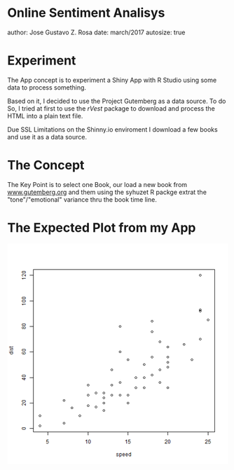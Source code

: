 Online Sentiment Analisys 
========================================================
author: Jose Gustavo Z. Rosa
date: march/2017
autosize: true

Experiment
========================================================

The App concept is to experiment a Shiny App with R Studio
using some data to process something.

Based on it, I decided to use the Project Gutemberg as a data source.
To do So, I tried at first to use the *rVest* package to download and process the HTML into a plain text file.

Due SSL Limitations on the Shinny.io enviroment I download a few books
and use it as a data source.


The Concept
========================================================

The Key Point is to select one Book, our load a new book from www.gutemberg.org
and them using the syhuzet R packge extrat the "tone"/"emotional" variance thru the book time line. 

The Expected Plot from my App
========================================================

![plot of chunk unnamed-chunk-1](jguszrpitch-figure/unnamed-chunk-1-1.png)
